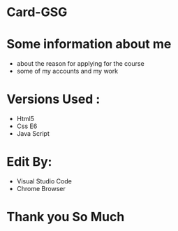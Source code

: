 # Card-GSG
# Some information about me 
- about the reason for applying for the course
- some of my accounts and my work
# Versions Used :
- Html5
- Css E6
- Java Script
# Edit By:
- Visual Studio Code
- Chrome Browser
# Thank you So Much
